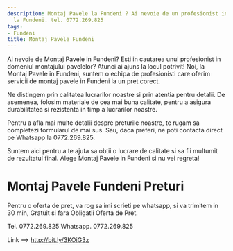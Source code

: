 ```yaml
---
description: Montaj Pavele la Fundeni ? Ai nevoie de un profesionist in Montaj Pavele
  la Fundeni. tel. 0772.269.825
tags:
- Fundeni
title: Montaj Pavele Fundeni
---
```



Ai nevoie de Montaj Pavele in Fundeni? Esti in cautarea unui profesionist in domeniul montajului pavelelor? Atunci ai ajuns la locul potrivit! 
Noi, la Montaj Pavele in Fundeni, suntem o echipa de profesionisti care oferim servicii de montaj pavele in Fundeni la un pret corect. 

Ne distingem prin calitatea lucrarilor noastre si prin atentia pentru detalii. De asemenea, folosim materiale de cea mai buna calitate, pentru a asigura durabilitatea si rezistenta in timp a lucrarilor noastre. 

Pentru a afla mai multe detalii despre preturile noastre, te rugam sa completezi formularul de mai sus. Sau, daca preferi, ne poti contacta direct pe Whatsapp la 0772.269.825. 

Suntem aici pentru a te ajuta sa obtii o lucrare de calitate si sa fii multumit de rezultatul final. Alege Montaj Pavele in Fundeni si nu vei regreta!

# Montaj Pavele Fundeni Preturi
Pentru o oferta de pret, va rog sa imi scrieti pe whatsapp, si va trimitem in 30 min, Gratuit si fara Obligatii Oferta de Pret.

Tel. 0772.269.825
Whatsapp. 0772.269.825

Link ==> http://bit.ly/3KOiG3z